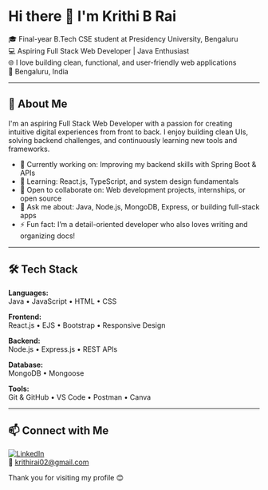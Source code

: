 # Hi there 👋 I'm Krithi B Rai

🎓 Final-year B.Tech CSE student at Presidency University, Bengaluru  
💻 Aspiring Full Stack Web Developer | Java Enthusiast  
🌐 I love building clean, functional, and user-friendly web applications  
📍 Bengaluru, India

---

## 🚀 About Me

I'm an aspiring Full Stack Web Developer with a passion for creating intuitive digital experiences from front to back. I enjoy building clean UIs, solving backend challenges, and continuously learning new tools and frameworks.

- 🔭 Currently working on: Improving my backend skills with Spring Boot & APIs  
- 🌱 Learning: React.js, TypeScript, and system design fundamentals  
- 👯 Open to collaborate on: Web development projects, internships, or open source  
- 💬 Ask me about: Java, Node.js, MongoDB, Express, or building full-stack apps  
- ⚡ Fun fact: I’m a detail-oriented developer who also loves writing and organizing docs!

---

## 🛠️ Tech Stack

**Languages:**  
Java • JavaScript • HTML • CSS  

**Frontend:**  
React.js • EJS • Bootstrap • Responsive Design  

**Backend:**  
Node.js • Express.js • REST APIs  

**Database:**  
MongoDB • Mongoose  

**Tools:**  
Git & GitHub • VS Code • Postman • Canva

---

## 📫 Connect with Me

[![LinkedIn](https://img.shields.io/badge/LinkedIn-blue?logo=linkedin)](https://linkedin.com/in/krithi-r-199471258/)  
📧 krithirai02@gmail.com  

Thank you for visiting my profile 😊

<!--
**Krithi-b-rai/Krithi-b-rai** is a ✨ _special_ ✨ repository because its `README.md` (this file) appears on your GitHub profile.

Here are some ideas to get you started:

- 🔭 I’m currently working on ...
- 🌱 I’m currently learning ...
- 👯 I’m looking to collaborate on ...
- 🤔 I’m looking for help with ...
- 💬 Ask me about ...
- 📫 How to reach me: ...
- 😄 Pronouns: ...
- ⚡ Fun fact: ...
-->
